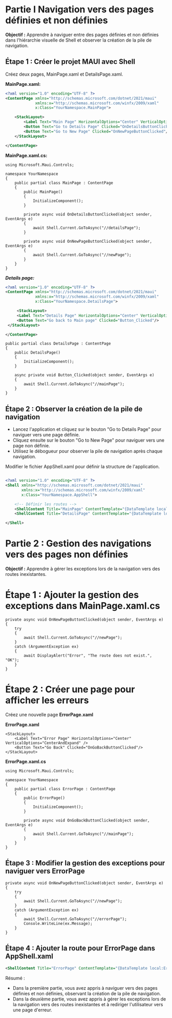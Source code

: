 # Partie I Navigation vers des pages définies et non définies

**Objectif :**
Apprendre à naviguer entre des pages définies et non définies dans l'hiérarchie visuelle de Shell et observer la création de la pile de navigation.

## Étape 1 : Créer le projet MAUI avec Shell

Créez deux pages, MainPage.xaml et DetailsPage.xaml.

**MainPage.xaml:**
``` XML
<?xml version="1.0" encoding="UTF-8" ?>
<ContentPage xmlns="http://schemas.microsoft.com/dotnet/2021/maui"
             xmlns:x="http://schemas.microsoft.com/winfx/2009/xaml"
             x:Class="YourNamespace.MainPage">

    <StackLayout>
        <Label Text="Main Page" HorizontalOptions="Center" VerticalOptions="CenterAndExpand" />
        <Button Text="Go to Details Page" Clicked="OnDetailsButtonClicked"/>
        <Button Text="Go to New Page" Clicked="OnNewPageButtonClicked"/>
    </StackLayout>

</ContentPage>

```
**MainPage.xaml.cs:**

``` CSharp
using Microsoft.Maui.Controls;

namespace YourNamespace
{
    public partial class MainPage : ContentPage
    {
        public MainPage()
        {
            InitializeComponent();
        }

        private async void OnDetailsButtonClicked(object sender, EventArgs e)
        {
            await Shell.Current.GoToAsync("//detailsPage");
        }

        private async void OnNewPageButtonClicked(object sender, EventArgs e)
        {
            await Shell.Current.GoToAsync("//newPage");
        }
    }
}

```

***Details page:***

``` XML
<?xml version="1.0" encoding="UTF-8" ?>
<ContentPage xmlns="http://schemas.microsoft.com/dotnet/2021/maui"
             xmlns:x="http://schemas.microsoft.com/winfx/2009/xaml"
             x:Class="YourNamespace.DetailsPage">

     <StackLayout>
     <Label Text="Details Page" HorizontalOptions="Center" VerticalOptions="CenterAndExpand" />
     <Button Text="Go back to Main page" Clicked="Button_Clicked"/>
 </StackLayout>

</ContentPage>

```
``` CSharp 
public partial class DetailsPage : ContentPage
{
	public DetailsPage()
	{
		InitializeComponent();
	}

    async private void Button_Clicked(object sender, EventArgs e)
    {
        await Shell.Current.GoToAsync("//mainPage");
    }
}
```
## Étape 2 : Observer la création de la pile de navigation

- Lancez l'application et cliquez sur le bouton "Go to Details Page" pour naviguer vers une page définie.
- Cliquez ensuite sur le bouton "Go to New Page" pour naviguer vers une page non définie.
- Utilisez le débogueur pour observer la pile de navigation après chaque navigation.



Modifier le fichier AppShell.xaml pour définir la structure de l'application.

``` XML

<?xml version="1.0" encoding="UTF-8" ?>
<Shell xmlns="http://schemas.microsoft.com/dotnet/2021/maui"
       xmlns:x="http://schemas.microsoft.com/winfx/2009/xaml"
       x:Class="YourNamespace.AppShell">

    <!-- Définir les routes -->
    <ShellContent Title="MainPage" ContentTemplate="{DataTemplate local:MainPage}" Route="mainPage"/>
    <ShellContent Title="DetailsPage" ContentTemplate="{DataTemplate local:DetailsPage}" Route="detailsPage"/>

</Shell>

```

# Partie 2 : Gestion des navigations vers des pages non définies
**Objectif :**
Apprendre à gérer les exceptions lors de la navigation vers des routes inexistantes.

# Étape 1 : Ajouter la gestion des exceptions dans MainPage.xaml.cs

``` CSharp
private async void OnNewPageButtonClicked(object sender, EventArgs e)
{
    try
    {
        await Shell.Current.GoToAsync("//newPage");
    }
    catch (ArgumentException ex)
    {
        await DisplayAlert("Error", "The route does not exist.", "OK");
    }
}
```
# Étape 2 : Créer une page pour afficher les erreurs

Créez une nouvelle page **ErrorPage.xaml**

**ErrorPage.xaml**

<?xml version="1.0" encoding="UTF-8" ?>
<ContentPage xmlns="http://schemas.microsoft.com/dotnet/2021/maui"
             xmlns:x="http://schemas.microsoft.com/winfx/2009/xaml"
             x:Class="YourNamespace.ErrorPage">

    <StackLayout>
        <Label Text="Error Page" HorizontalOptions="Center" VerticalOptions="CenterAndExpand" />
        <Button Text="Go Back" Clicked="OnGoBackButtonClicked"/>
    </StackLayout>

</ContentPage>

**ErrorPage.xaml.cs**

``` CSharp 
using Microsoft.Maui.Controls;

namespace YourNamespace
{
    public partial class ErrorPage : ContentPage
    {
        public ErrorPage()
        {
            InitializeComponent();
        }

        private async void OnGoBackButtonClicked(object sender, EventArgs e)
        {
            await Shell.Current.GoToAsync("//mainPage");
        }
    }
}

```

## Étape 3 : Modifier la gestion des exceptions pour naviguer vers ErrorPage

``` CSharp
private async void OnNewPageButtonClicked(object sender, EventArgs e)
{
    try
    {
        await Shell.Current.GoToAsync("//newPage");
    }
    catch (ArgumentException ex)
    {
        await Shell.Current.GoToAsync("//errorPage");
        Console.WriteLine(ex.Message);
    }
}

```
## Étape 4 : Ajouter la route pour ErrorPage dans AppShell.xaml

``` XML
<ShellContent Title="ErrorPage" ContentTemplate="{DataTemplate local:ErrorPage}" Route="errorPage"/>

```
Résumé :

- Dans la première partie, vous avez appris à naviguer vers des pages définies et non définies, observant la création de la pile de navigation.
- Dans la deuxième partie, vous avez appris à gérer les exceptions lors de la navigation vers des routes inexistantes et à rediriger l'utilisateur vers une page d'erreur.



